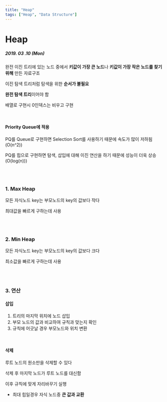 ```yaml
---
title: "Heap"
tags: ["Heap", "Data Structure"]
---
```




# Heap

##### 2019. 03 .10 (Mon)

완전 이진 트리에 있는 노드 중에서 **키값이 가장 큰 노드**나 **키값이 가장 작은 노드를 찾기 위해** 만든 자료구조

이진 탐색 트리처럼 탐색을 위한 **순서가 불필요**

**완전 탐색 트리**이어야 함

배열로 구현시 0인덱스는 비우고 구현

<br>

#### Priority Queue에 적용

PQ를 Queue로 구현하면 Selection Sort를 사용하기 때문에 속도가 많이 저하됨(O(n^2))

PQ를 힙으로 구현하면 탐색, 삽입에 대해 이진 연산을 하기 때문에 성능이 더욱 상승(O(log(n)))

<br>

<br>

### 1. Max Heap

모든 자식노드 key는 부모노드의 key의 값보다 작다

최대값을 빠르게 구하는데 사용

<br>

<br>

### 2. Min Heap

모든 자식노드 key는 부모노드의 key의 값보다 크다

최소값을 빠르게 구하는데 사용

<br>

<br>

### 3. 연산

#### 삽입

1. 트리의 마지막 위치에 노드 삽입
2. 부모 노드의 값과 비교하여 규칙과 맞는지 확인
3. 규칙에 어긋날 경우 부모노드와 위치 변환

<br>

#### 삭제

루트 노드의 원소만을 삭제할 수 있다

삭제 후 마지막 노드가 루트 노드를 대신함

이후 규칙에 맞게 자리바꾸기 실행

- 최대 힙일경우 자식 노드중 **큰 값과 교환**







